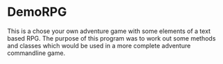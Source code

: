 # DemoRPG
This is a chose your own adventure game with some elements of a text based RPG. The purpose of this program was to
work out some methods and classes which would be used in a more complete adventure commandline game. 
